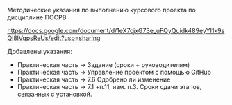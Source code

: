Методические указания по выполнению курсового проекта по дисциплине ПОСРВ

https://docs.google.com/document/d/1eX7cjxG73e_uFQyQuidk489eyYI1k9sQi8lVqpsReUs/edit?usp=sharing

Добавлены указания:

* Практическая часть -> Задание (сроки + руководителям)
* Практическая часть -> Управление проектом с помощью GitHub
* Практическая часть -> 7.6 Одобрено ли изменение
* Практическая часть -> 7.1 +п.11, изм. п.3. Сроки сдачи этапов, связанных с установкой.

